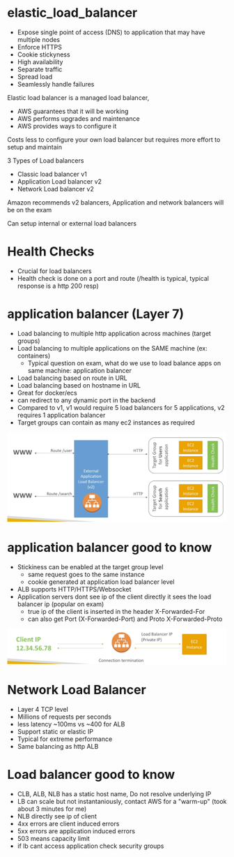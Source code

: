 # elastic_load_balancer
* Expose single point of access (DNS) to application that may have multiple nodes
* Enforce HTTPS
* Cookie stickyness
* High availability
* Separate traffic
* Spread load
* Seamlessly handle failures

Elastic load balancer is a managed load balancer,
* AWS guarantees that it will be working
* AWS performs upgrades and maintenance
* AWS provides ways to configure it

Costs less to configure your own load balancer but requires more effort to setup and maintain

3 Types of Load balancers
* Classic load balancer v1
* Application Load balancer v2
* Network Load balancer v2

Amazon recommends v2 balancers, Application and network balancers will be on the exam

Can setup internal or external load balancers

# Health Checks
* Crucial for load balancers
* Health check is done on a port and route (/health is typical, typical response is a http 200 resp)

# application balancer (Layer 7)
* Load balancing to multiple http application across machines (target groups)
* Load balancing to multiple applications on the SAME machine (ex: containers)
  * Typical question on exam, what do we use to load balance apps on same machine: application balancer
* Load balancing based on route in URL
* Load balancing based on hostname in URL
* Great for docker/ecs
* can redirect to any dynamic port in the backend
* Compared to v1, v1 would require 5 load balancers for 5 applications, v2 requires 1 application balancer
* Target groups can contain as many ec2 instances as required

![elb_application_load_balancer_http_based_traffic](elb_application_load_balancer_http_based_traffic.png)

# application balancer good to know
* Stickiness can be enabled at the target group level
  * same request goes to the same instance
  * cookie generated at application load balancer level
* ALB supports HTTP/HTTPS/Websocket
* Application servers dont see ip of the client directly it sees the load balancer ip (popular on exam)
  * true ip of the client is inserted in the header X-Forwarded-For
  * can also get Port (X-Forwarded-Port) and Proto X-Forwarded-Proto

![alb_ip_forwarding](alb_ip_forwarding.png)

# Network Load Balancer
* Layer 4 TCP level
* Millions of requests per seconds
* less latency ~100ms vs ~400 for ALB
* Support static or elastic IP
* Typical for extreme performance
* Same balancing as http ALB

# Load balancer good to know
* CLB, ALB, NLB has a static host name, Do not resolve underlying IP
* LB can scale but not instantaniously, contact AWS for a "warm-up" (took about 3 minutes for me)
* NLB directly see ip of client
* 4xx errors are client induced errors
* 5xx errors are application induced errors
* 503 means capacity limit
* if lb cant access application check security groups
